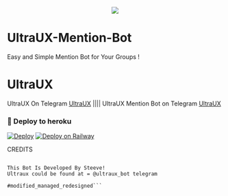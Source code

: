 <p align="center">
  <img src="https://telegra.ph/file/0577a42f96fb69c41172e.jpg">
</p>

# UltraUX-Mention-Bot
Easy and Simple Mention Bot for Your Groups !

# UltraUX
UltraUX On Telegram [UltraUX](https://t.me/ultraux_bot) |||| 
UltraUX Mention Bot on Telegram [UltraUX](t.me/ultraux_mentionbot)

### 🚀 Deploy to heroku
[![Deploy](https://www.herokucdn.com/deploy/button.svg)](https://heroku.com/deploy?template=https://github.com/noob-dv/UltraUX-Mention-Bot)
[![Deploy on Railway](https://railway.app/button.svg)](https://railway.app/new/template?template=https%3A%2F%2Fgithub.com%2Fnoob-dv%2FUltraUX-Mention-Bot&envs=API_HASH%2CAPP_ID%2CTOKEN&API_HASHDesc=Get+it+from+my.telegram.org+or+visit+t.me%2Fultraux_official&APP_IDDesc=Get+it+from+my.telegram.org+or+visit+t.me%2Fultraux_official&TOKENDesc=BotToken+%28+Get+it+from+BotFather+%29&referralCode=Ultraux)

CREDITS

```❤️ DV ( Steeve ) ( @digvijaysingh178 )

This Bot Is Developed By Steeve!
Ultraux could be found at = @ultraux_bot telegram

#modified_managed_redesigned```
